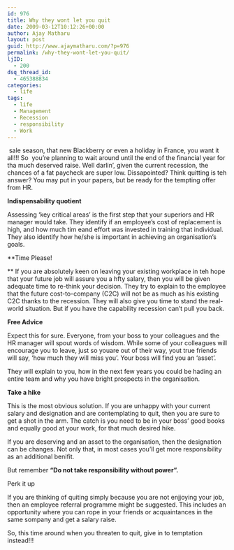 ```yaml
---
id: 976
title: Why they wont let you quit
date: 2009-03-12T10:12:26+00:00
author: Ajay Matharu
layout: post
guid: http://www.ajaymatharu.com/?p=976
permalink: /why-they-wont-let-you-quit/
ljID:
  - 200
dsq_thread_id:
  - 465388834
categories:
  - life
tags:
  - life
  - Management
  - Recession
  - responsibility
  - Work
---
```

 sale season, that new Blackberry or even a holiday in France, you want it all!!! So  you&#8217;re planning to wait around until the end of the financial year for tha much deserved raise. Well darlin&#8217;, given the current recession, the chances of a fat paycheck are super low. Dissapointed? Think quitting is teh answer? You may put in your papers, but be ready for the tempting offer from HR.

**Indispensability quotient**
  
Assessing &#8216;key critical areas&#8217; is the first step that your superiors and HR manager would take. They identify if an employee&#8217;s cost of replacement is high, and how much tim eand effort was invested in training that individual. They also identify how he/she is important in achieving an organisation&#8217;s goals.

**Time Please!
  
** If you are absolutely keen on leaving your existing workplace in teh hope that your future job will assure you a hfty salary, then you will be given adequate time to re-think your decision. They try to explain to the employee that the future cost-to-company (C2C) will not be as much as his existing C2C thanks to the recession. They will also give you time to stand the real-world situation. But if you have the capability recession can&#8217;t pull you back.

**Free Advice**
  
Expect this for sure. Everyone, from your boss to your colleagues and the HR manager will spout words of wisdom. While some of your colleagues will encourage you to leave, just so youare out of their way, yout true friends will say, &#8216;how much they will miss you&#8217;. Your boss will find you an &#8216;asset&#8217;.
  
They will explain to you, how in the next few years you could be hading an entire team and why you have bright prospects in the organisation.

**Take a hike**
  
This is the most obvious solution. If you are unhappy with your current salary and designation and are contemplating to quit, then you are sure to get a shot in the arm. The catch is you need to be in your boss&#8217; good books and equally good at your work, for that much desired hike.
  
If you are deserving and an asset to the organisation, then the designation can be changes. Not only that, in most cases you&#8217;ll get more responsibility as an additional benifit.

But remember **&#8220;Do not take responsibility without power&#8221;.**

Perk it up
  
If you are thinking of quiting simply because you are not enjjoying your job, then an employee referral programme might be suggested. This includes an opportunity where you can rope in your friends or acquaintances in the same sompany and get a salary raise.

So, this time around when you threaten to quit, give in to temptation instead!!!